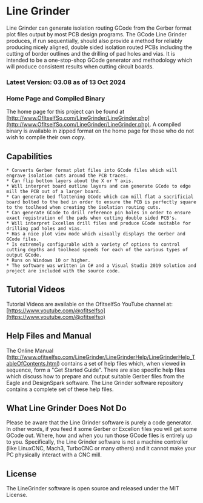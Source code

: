 # Line Grinder
Line Grinder can generate isolation routing GCode from the Gerber format plot files output by most PCB design programs. The GCode Line Grinder produces, if run sequentially, should also provide a method for reliably producing nicely aligned, double sided isolation routed PCBs including the cutting of border outlines and the drilling of pad holes and vias. It is intended to be a one-stop-shop GCode generator and methodology which will produce consistent results when cutting circuit boards. 

### Latest Version: 03.08 as of 13 Oct 2024

### Home Page and Compiled Binary
The home page for this project can be found at [http://www.OfItselfSo.com/LineGrinder/LineGrinder.php](http://www.OfItselfSo.com/LineGrinder/LineGrinder.php). A compiled binary is available in zipped format on the home page for those who do not wish to compile their own copy.

## Capabilities

    * Converts Gerber format plot files into GCode files which will engrave isolation cuts around the PCB traces.
    * Can flip bottom layers about the X or Y axis.
    * Will interpret board outline layers and can generate GCode to edge mill the PCB out of a larger board.
    * Can generate bed flattening GCode which can mill flat a sacrificial board bolted to the bed in order to ensure the PCB is perfectly square to the toolhead when creating the isolation routing cuts.
    * Can generate GCode to drill reference pin holes in order to ensure exact registration of the pads when cutting double sided PCB's.
    * Will interpret Excellon drill files and produce GCode suitable for drilling pad holes and vias.
    * Has a nice plot view mode which visually displays the Gerber and GCode files.
    * Is extremely configurable with a variety of options to control cutting depths and toolhead speeds for each of the various types of output GCode.
    * Runs on Windows 10 or higher.
    * The software was written in C# and a Visual Studio 2019 solution and project are included with the source code. 

## Tutorial Videos
Tutorial Videos are available on the OfItselfSo YouTube channel at: [https://www.youtube.com/@ofitselfso](https://www.youtube.com/@ofitselfso)

## Help Files and Manual

The Online Manual (http://www.ofitselfso.com/LineGrinder/LineGrinderHelp/LineGrinderHelp_TableOfContents.html)  contains a set of help files which, when viewed in sequence, form a "Get Started Guide". There are also specific help files which discuss how to prepare and output suitable Gerber files from the Eagle and DesignSpark software. The Line Grinder software repository contains a complete set of these help files.

## What Line Grinder Does Not Do

Please be aware that the Line Grinder software is purely a code generator. In other words, if you feed it some Gerber or Excellon files you will get some GCode out. Where, how and when you run those GCode files is entirely up to you. Specifically, the Line Grinder software is not a machine controller (like LinuxCNC, Mach3, TurboCNC or many others) and it cannot make your PC physically interact with a CNC mill.

## License

The LineGrinder software is open source and released under the MIT License. 

